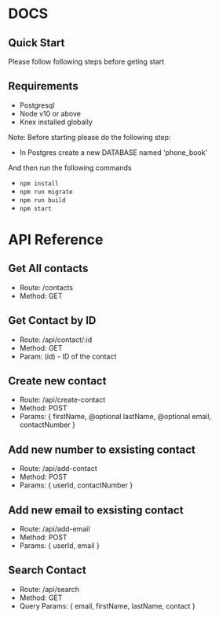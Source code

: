 # DOCS

## Quick Start

Please follow following steps before geting start

## Requirements
* Postgresql
* Node v10 or above
* Knex installed globally

Note: Before starting please do the following step:
* In Postgres create a new DATABASE named 'phone_book'

And then run the following commands
- ```npm install```
- ```npm run migrate```
- ```npm run build```
- ```npm start```

# API Reference

## Get All contacts
* Route: /contacts
* Method: GET

## Get Contact by ID
* Route: /api/contact/:id
* Method: GET
* Param: (id) - ID of the contact

## Create new contact
* Route: /api/create-contact
* Method: POST
* Params: { firstName, @optional lastName, @optional email, contactNumber }
  
## Add new number to exsisting contact
* Route: /api/add-contact
* Method: POST
* Params: { userId, contactNumber }

## Add new email to exsisting contact
* Route: /api/add-email
* Method: POST
* Params: { userId, email }

## Search Contact
* Route: /api/search
* Method: GET
* Query Params: { email, firstName, lastName, contact }

